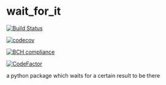 # wait_for_it
[![Build Status](https://travis-ci.com/studioj/wait_for_it.svg?branch=master)](https://travis-ci.com/studioj/wait_for_it)

[![codecov](https://codecov.io/gh/studioj/wait_for_it/branch/master/graph/badge.svg)](https://codecov.io/gh/studioj/wait_for_it)

[![BCH compliance](https://bettercodehub.com/edge/badge/studioj/wait_for_it?branch=master)](https://bettercodehub.com/)

[![CodeFactor](https://www.codefactor.io/repository/github/studioj/wait_for_it/badge)](https://www.codefactor.io/repository/github/studioj/wait_for_it)

a python package which waits for a certain result to be there
